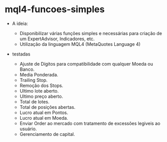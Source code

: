 mql4-funcoes-simples
====================


+ A ideia:
  + Disponibilizar várias funções simples e necessárias para criação de um ExpertAdvisor, Indicadores, etc.
  + Utilização da linguagem MQL4 (MetaQuotes Language 4) 
  


+ testadas
  + Ajuste de Dígitos para compatibilidade com qualquer Moeda ou Banco.
  + Media Ponderada.
  + Trailing Stop.
  + Remoção dos Stops.
  + Ultimo lote aberto.
  + Ultimo preço aberto.
  + Total de lotes.
  + Total de posições abertas.
  + Lucro atual em Pontos.
  + Lucro atual em Moeda.
  + Enviar Order ao mercado com tratamento de excessões legiveis ao usuário.
  + Gerenciamento de capital.
